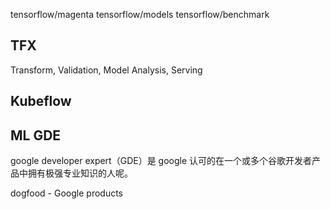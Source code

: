 tensorflow/magenta
tensorflow/models
tensorflow/benchmark

## TFX

Transform, Validation, Model Analysis, Serving

## Kubeflow

## ML GDE

google developer expert（GDE）是 google 认可的在一个或多个谷歌开发者产品中拥有极强专业知识的人呢。

dogfood - Google products
